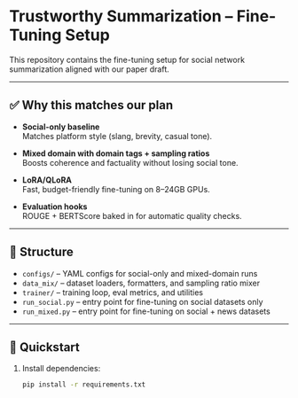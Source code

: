 # Trustworthy Summarization – Fine-Tuning Setup

This repository contains the fine-tuning setup for social network summarization aligned with our paper draft.  

---

## ✅ Why this matches our plan

- **Social-only baseline**  
  Matches platform style (slang, brevity, casual tone).  

- **Mixed domain with domain tags + sampling ratios**  
  Boosts coherence and factuality without losing social tone.  

- **LoRA/QLoRA**  
  Fast, budget-friendly fine-tuning on 8–24GB GPUs.  

- **Evaluation hooks**  
  ROUGE + BERTScore baked in for automatic quality checks.  

---

## 📂 Structure

- `configs/` – YAML configs for social-only and mixed-domain runs  
- `data_mix/` – dataset loaders, formatters, and sampling ratio mixer  
- `trainer/` – training loop, eval metrics, and utilities  
- `run_social.py` – entry point for fine-tuning on social datasets only  
- `run_mixed.py` – entry point for fine-tuning on social + news datasets  

---

## 🚀 Quickstart

1. Install dependencies:

   ```bash
   pip install -r requirements.txt
